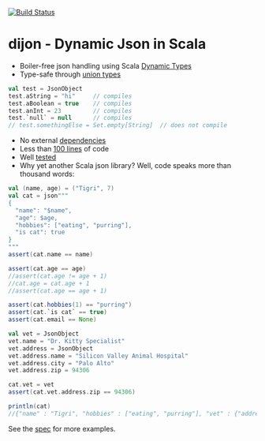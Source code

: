 [![Build Status](https://travis-ci.org/pathikrit/dijon.png)](http://travis-ci.org/pathikrit/dijon)

dijon - Dynamic Json in Scala
=====
* Boiler-free json handling using Scala [Dynamic Types](http://www.scala-lang.org/api/2.10.3/index.html#scala.Dynamic)
* Type-safe through [union types](src/main/scala/com/github/pathikrit/dijon/DisjointType.scala)
```scala
val test = JsonObject
test.aString = "hi"     // compiles
test.aBoolean = true    // compiles
test.anInt = 23         // compiles
test.`null` = null      // compiles
// test.somethingElse = Set.empty[String]  // does not compile
```
* No external [dependencies](build.sbt)
* Less than [100 lines](src/main/scala/com/github/pathikrit/dijon/package.scala) of code
* Well [tested][1]
* Why yet another Scala json library? Well, code speaks more than thousand words:

```scala
val (name, age) = ("Tigri", 7)
val cat = json"""
{
  "name": "$name",
  "age": $age,
  "hobbies": ["eating", "purring"],
  "is cat": true
}
"""
assert(cat.name == name)

assert(cat.age == age)
//assert(cat.age != age + 1)
//cat.age = cat.age + 1
//assert(cat.age == age + 1)

assert(cat.hobbies(1) == "purring")
assert(cat.`is cat` == true)
assert(cat.email == None)

val vet = JsonObject
vet.name = "Dr. Kitty Specialist"
vet.address = JsonObject
vet.address.name = "Silicon Valley Animal Hospital"
vet.address.city = "Palo Alto"
vet.address.zip = 94306

cat.vet = vet
assert(cat.vet.address.zip == 94306)

println(cat)
//{"name" : "Tigri", "hobbies" : ["eating", "purring"], "vet" : {"address" : {"city" : "Palo Alto", "zip" : 94306, "name" : "Silicon Valley Animal Hospital"}, "name" : "Dr. Kitty Specialist"}, "is cat" : true, "age" : 7.0}
```

See the [spec][1] for more examples.


[1]: src/test/scala/com/github/pathikrit/dijon/DijonSpec.scala